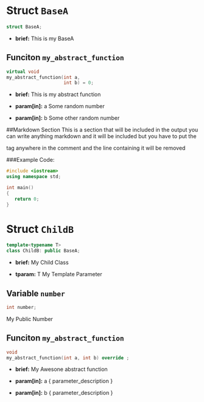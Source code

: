 # Struct `BaseA`
```C++
struct BaseA;
```
 - **brief:**      This is my BaseA
## Funciton `my_abstract_function`
```C++
virtual void
my_abstract_function(int a,
					 int b) = 0;
```
 - **brief:**      This is my abstract function - **param[in]:**  a     Some random number - **param[in]:**  b     Some other random number
 ##Markdown Section This is a section that will be included in the output you can write anything markdown and it will be included but you have to put the   tag anywhere in the comment and the line containing it will be removed  ###Example Code: ```C++ #include <iostream> using namespace std;  int main() { 	return 0; } ```
# Struct `ChildB`
```C++
template<typename T>
class ChildB: public BaseA;
```
 - **brief:**      My Child Class - **tparam:**     T     My Template Parameter
## Variable `number`
```C++
int number;
```
 My Public Number
## Funciton `my_abstract_function`
```C++
void
my_abstract_function(int a, int b) override ;
```
 - **brief:**      My Awesone abstract function - **param[in]:**  a     { parameter_description } - **param[in]:**  b     { parameter_description }
